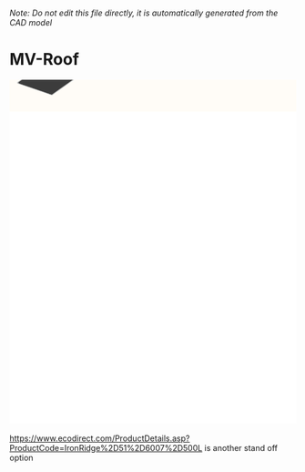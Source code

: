 ###### Note: Do not edit this file directly, it is automatically generated from the CAD model

# MV-Roof

![](/project.svg)

https://www.ecodirect.com/ProductDetails.asp?ProductCode=IronRidge%2D51%2D6007%2D500L is another stand off option


